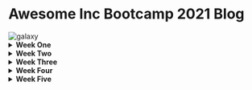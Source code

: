 
<!DOCTYPE html>
<html lang="en">
<head>
    <meta charset="UTF-8">
    <meta name="viewport" content="width=device-width, initial-scale=1.0">
    <title>Awesome Inc Bootcamp 2021 Blog</title>
</head>
<body>
    
<h1>Awesome Inc Bootcamp 2021 Blog</h1>

  <img src="https://upload.wikimedia.org/wikipedia/commons/9/9e/Milky_Way_Arch.jpg?" alt="galaxy">

<details>
<summary><strong>Week One</strong></summary>
<br>

  <summary>Objective</summary>
  <li>Start learning Git</li><br> 
  <li>Start a Github account</li><br>
  <ul>(https://lab.github.com/githubtraining/first-week-on-github)</ul><br>
  <li>Started a blog about the "Awesome Inc Bootcamp</li><br>
          
  <h2>Thoughts on Week One</h2>
   
   <p>Week one has been excitingly tough! The famous motto "Fail ofter, Fail fast and Fail forward" is a guarantee. Although failing happens often, I'm proud to say that I'm learing alot. At the end of the first week, I'm starting to produce my first blog. Over the next 15 weeks I don't know what to expect, but the expectations to learn are high. In the end of this 16 weeks of bootcamp my goal is to be prepared to enter a new career industry as a desired "Web Developer" fully qualified.</p>

  </details>

<details>
 <summary><strong>Week Two</strong></summary>
 <br>
  
  <p>The second week on this journey has been a little better. I am picking up on how to use a mac and terminal, which has been very helpful. Class wise though, this week has been focused on HTML and CSS. This subject hasn't been easy learning to insert pics and vidoes, then resizing and making the layout flow readable and working correctly. There is so much more than ever imaginable to making a simple website we see every day.</p> 
  
  <p>During week two, I have still failed and failed often, but I also feel as though I am making progress to the final goal of becoming a "Web Developer". My biggest issues this week were more of the fine small details whether it be a "/" or a space for examples. Seeing other classmates having the same issues and all of us helping each other out and having our instructors "Justin" and "Ian" guiding us in the right direction is helpful, but nobody makes it easy. This class is challenging and does get me out of my comfort zone every day.</p> 

  <p>I'm excited to continue on this Awesome Inc Bootcamp journey to the end and learn as much possible to become the best person, coworker and final goal freelance web developer. I'm wanting to learn as much possible about each program languages, what they can do and what each are used for primarily to direct me of reaching my goals.</p> 

</details>

<details>

  <summary><strong>Week Three</strong></summary>
  <br>
  
  <p>Getting familiar with HTML, CSS and Javascript, I am seeing why when combined together they create most of the content on the web. There is a lot of information to understand about the three and bringing them together. HTML is what provides the structure and establishes the layout of your page. CSS gives your web page aesthetic characteristics and JavaScript gives the web page interactive qualities for the users.</p><br> 

  <p>Pseudo coding!! It's a valuable tool, that you don't know that is actually need and the importance. Going through this weeks projects, I have come to understand the value of pseudo coding. This week we did a pseudo coding project, mine was over "making a cup of coffee". Never realized how many steps it takes to do such an easy task and without a plan (pseudo code) then explaing the basics steps becomes difficult. I see the value of pseudo coding and will continue doing them with all upcoming projects.</p><br> 
  </details>


<details>
  <summary><strong>Week Four</strong></summary>
  <br>

  <p> Week four has been a good week. A lot of learning and Javascript hasn't been the easiest subject to learn. I find everything that we are doing and going over to be very interesting and I am looking forward to coninuing this journey. </p>

<p> This week we was about the “Digital Clock” and “Countdown Timer”. Both are really cool projects and just a start on what we as developers are able to do. So far pre-work has been enjoyable, I have enjoyed the rapid learning and being able to see what you are learning.  Everything that we have learned so far have their own pros and cons. Everything has their challenge, but the possibilities are endless with what is being taught in this bootcamp. </p>

<p> This is the last week of prework and starting Monday we will be in classroom and all learning together. I’m excited for the future.</P>
 

</details>

<details>

  <summary><strong>Week Five</strong></summary>
  <br>
  <summary><strong>Week Five</strong></summary>
  <br>

  <p> Week five and the first week of being in the class room setting. We have all learned so much already and the information just keeps pouring in. It’s been difficult to retain all the information being thrown at us each week. It’s been very enjoyable being in the classroom setting and having everybody there together to help each other out and to get more views on issues. As for week five there are a few questions.</p>

<p>What is the number one thing that held you back this week? Why?. I would have to say it learning something new. Every week we are learning a completely new, it’s difficult to retain all the information. Although I do like being pushed I would like to get more comfortable before moving to the next new subject. </p>

<p> What is one thing you would like to learn more about regarding Javascript. Javascript is something that I plan on using daily. I want to learn as much possible and become an expert within the field with using Javascript. Anything I can learn, the better it will be. </p>


<p> This is one thing you would like to learn more about regarding Bootstrap or Atomic Design? Atomic Design is an interesting view when creating or designing. An absolute great tool and way to view a process moving forward. I feel the same with Atomic Design as I do Javascript, knowing this information is only going to benefit you. As for Bootstrap, that is a very creative tool. I’m not sure my mind can really keep up with the creativity that Bootstrap allows. For those with the very creative minds, this is a huge tool that can make your business much more inviting and welcome. I will surely keep learning Bootstrap in the future. </p>

<p> As for week 5, I believe this week has been a huge success and looking forward continuing this bootcamp. </p>
 

</details>
 
  </body>
</html>
    


 
  </body>
</html>
    
    

    
    
